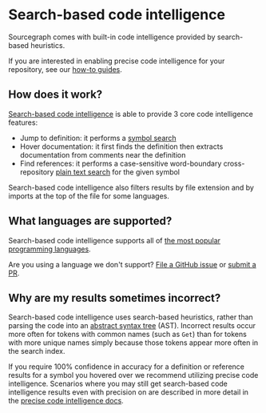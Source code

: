 # Search-based code intelligence

Sourcegraph comes with built-in code intelligence provided by search-based heuristics.

If you are interested in enabling precise code intelligence for your repository, see our [how-to guides](../how-to/index.md).

## How does it work?

[Search-based code intelligence](https://github.com/sourcegraph/sourcegraph-basic-code-intel) is able to provide 3 core code intelligence features:

- Jump to definition: it performs a [symbol search](../../code_search/explanations/features.md#symbol-search)
- Hover documentation: it first finds the definition then extracts documentation from comments near the definition
- Find references: it performs a case-sensitive word-boundary cross-repository [plain text search](../../code_search/explanations/features.md#powerful-flexible-queries) for the given symbol

Search-based code intelligence also filters results by file extension and by imports at the top of the file for some languages.

## What languages are supported?

Search-based code intelligence supports all of [the most popular programming languages](https://sourcegraph.com/extensions?category=Programming+languages).

Are you using a language we don't support? [File a GitHub issue](https://github.com/sourcegraph/sourcegraph/issues/new/choose) or [submit a PR](https://github.com/sourcegraph/sourcegraph-basic-code-intel#adding-a-new-sourcegraphsourcegraph-lang-extension).

## Why are my results sometimes incorrect?

Search-based code intelligence uses search-based heuristics, rather than parsing the code into an [abstract syntax tree](https://en.wikipedia.org/wiki/Abstract_syntax_tree) (AST). Incorrect results occur more often for tokens with common names (such as `Get`) than for tokens with more unique names simply because those tokens appear more often in the search index.

If you require 100% confidence in accuracy for a definition or reference results for a symbol you hovered over we recommend utilizing precise code intelligence. Scenarios where you may still get search-based code intelligence results even with precision on are described in more detail in the [precise code intelligence docs](./precise_code_intelligence.md).
